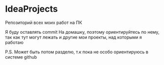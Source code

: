 ﻿# IdeaProjects
 Репозиторий всех моих работ на ПК


Я буду оставлять commit На домашку, поэтому ориентируйтесь по нему, так как тут могут лежать и другие мои проекты, над которыми я работаю

P.S. Может быть потом разделю, т.к пока не особо ориентируюсь в системе github